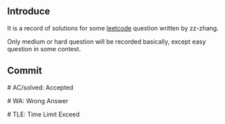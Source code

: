 ## Introduce
It is a record of solutions for some [leetcode](https://leetcode.com/problemset/all/) question written by zz-zhang. 

Only medium or hard question will be recorded basically, except easy question in some contest.
## Commit
\# AC/solved: Accepted

\# WA: Wrong Answer

\# TLE: Time Limit Exceed
